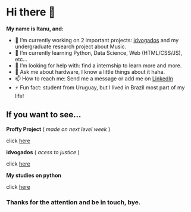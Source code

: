 # Hi there 👋

**My name is Itanu, and:**

- 🔭 I’m currently working on 2 important projects: [idvogados](https://www.idvogados.org) and my undergraduate research project about Music.
- 🌱 I’m currently learning Python, Data Science, Web (HTML/CSS/JS), etc...
- 🤔 I’m looking for help with: find a internship to learn more and more.
- 💬 Ask me about hardware, I know a little things about it haha.
- 📫 How to reach me: Send me a message or add me on [LinkedIn](https://www.linkedin.com/in/itan%C3%BA-romero-86968817b/) 
- ⚡ Fun fact: student from Uruguay, but I lived in Brazil most part of my life!

## If you want to see...

**Proffy Project** ( _made on next level week_ )

click [here](https://github.com/ItanuRomero/Proffy-Project)

**idvogados** ( _acess to justice_ )

click [here](https://github.com/idvogados/idvogados.github.io)

**My studies on python**

click [here](https://github.com/ItanuRomero/PythonStudyPrograms)

### Thanks for the attention and be in touch, bye.
